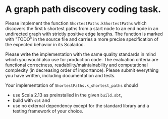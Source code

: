 # A graph path discovery coding task.

Please implement the function `ShortestPaths.kShortestPaths` which discovers the first `k` 
shortest paths from a start node to an end node in an undirected graph with strictly positive edge
lengths. The function is marked with "TODO" in the source file and carries a more precise 
specification of the expected behavior in its Scaladoc.

Please write the implementation with the same quality standards in mind which you would also use
for production code. The evaluation criteria are functional correctness, readability/maintainability
and computational complexity (in decreasing order of importance). Please submit everything you have 
written, including documentation and tests.

Your implementation of `ShortestPaths.k_shortest_paths` should 
* use Scala 2.13 as preinstalled in the given `build.sbt`,
* build with `sbt` and
* use no external dependency except for the standard library and a testing framework of your choice.
